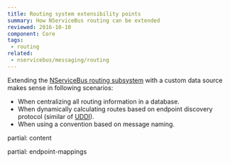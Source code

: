 ```yaml
---
title: Routing system extensibility points
summary: How NServiceBus routing can be extended
reviewed: 2016-10-10
component: Core
tags:
 - routing
related:
 - nservicebus/messaging/routing
---
```


Extending the [NServiceBus routing subsystem](/nservicebus/messaging/routing.md) with a custom data source makes sense in following scenarios:

 * When centralizing all routing information in a database.
 * When dynamically calculating routes based on endpoint discovery protocol (similar of [UDDI](https://en.wikipedia.org/wiki/Web_Services_Discovery)).
 * When using a convention based on message naming.

partial: content 

partial: endpoint-mappings
